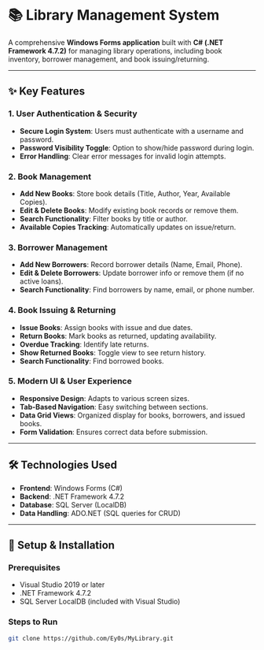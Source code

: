 # 📚 Library Management System

A comprehensive **Windows Forms application** built with **C# (.NET Framework 4.7.2)** for managing library operations, including book inventory, borrower management, and book issuing/returning.

---

## ✨ Key Features

### 1. User Authentication & Security
- **Secure Login System**: Users must authenticate with a username and password.
- **Password Visibility Toggle**: Option to show/hide password during login.
- **Error Handling**: Clear error messages for invalid login attempts.

### 2. Book Management
- **Add New Books**: Store book details (Title, Author, Year, Available Copies).
- **Edit & Delete Books**: Modify existing book records or remove them.
- **Search Functionality**: Filter books by title or author.
- **Available Copies Tracking**: Automatically updates on issue/return.

### 3. Borrower Management
- **Add New Borrowers**: Record borrower details (Name, Email, Phone).
- **Edit & Delete Borrowers**: Update borrower info or remove them (if no active loans).
- **Search Functionality**: Find borrowers by name, email, or phone number.

### 4. Book Issuing & Returning
- **Issue Books**: Assign books with issue and due dates.
- **Return Books**: Mark books as returned, updating availability.
- **Overdue Tracking**: Identify late returns.
- **Show Returned Books**: Toggle view to see return history.
- **Search Functionality**: Find borrowed books.

### 5. Modern UI & User Experience
- **Responsive Design**: Adapts to various screen sizes.
- **Tab-Based Navigation**: Easy switching between sections.
- **Data Grid Views**: Organized display for books, borrowers, and issued books.
- **Form Validation**: Ensures correct data before submission.

---

## 🛠 Technologies Used

- **Frontend**: Windows Forms (C#)
- **Backend**: .NET Framework 4.7.2
- **Database**: SQL Server (LocalDB)
- **Data Handling**: ADO.NET (SQL queries for CRUD)

---

## 🚀 Setup & Installation

### Prerequisites
- Visual Studio 2019 or later
- .NET Framework 4.7.2
- SQL Server LocalDB (included with Visual Studio)

### Steps to Run

```bash
git clone https://github.com/Ey0s/MyLibrary.git
